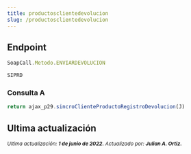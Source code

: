 ```yaml
---
title: productosclientedevolucion
slug: /productosclientedevolucion
---
```


## Endpoint

```js title="Endpoint"
SoapCall.Metodo.ENVIARDEVOLUCION

SIPRD
```

### Consulta A

```js
return ajax_p29.sincroClienteProductoRegistroDevolucion(J)
```

## Ultima actualización

<div class='ultima-actualizacion'> 
    <small> 
        <i> Ultima actualización: <b> 1 de junio de 2022.</b> </i> 
    </small> 
    <small> 
        <i> Actualizado por: <b> Julian A. Ortiz.</b> </i> 
    </small> 
</div>
